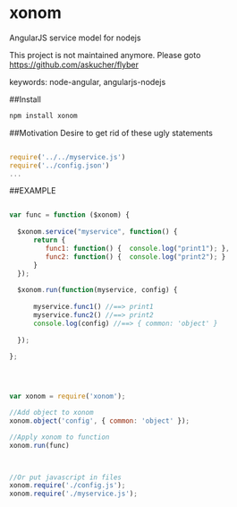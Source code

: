 # xonom
AngularJS service model for nodejs

This project is not maintained anymore. Please goto https://github.com/askucher/flyber

keywords: node-angular, angularjs-nodejs

##Install

```Bash
npm install xonom
```

##Motivation
Desire to get rid of these ugly statements


```Javascript

require('../../myservice.js')
require('../config.json')
...

```

##EXAMPLE


```Javascript 

var func = function ($xonom) {
  
  $xonom.service("myservice", function() {
      return {
         func1: function() {  console.log("print1"); },
         func2: function() {  console.log("print2"); }
      }
  });
  
  $xonom.run(function(myservice, config) {
  
      myservice.func1() //==> print1
      myservice.func2() //==> print2
      console.log(config) //==> { common: 'object' }
  
  });
   
};




var xonom = require('xonom');

//Add object to xonom
xonom.object('config', { common: 'object' });

//Apply xonom to function
xonom.run(func)



//Or put javascript in files
xonom.require('./config.js');
xonom.require('./myservice.js');

```

